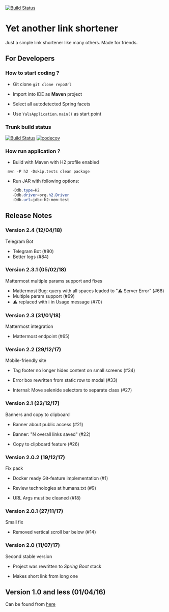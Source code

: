 [![Build Status](https://travis-ci.org/yadevee/yals.svg?branch=master)](https://travis-ci.org/yadevee/yals)

# Yet another link shortener

Just a simple link shortener like many others. Made for friends.

## For Developers
### How to start coding ?

* Git clone ``` git clone repoUrl ```

* Import into IDE as **Maven** project

* Select all autodetected Spring facets

* Use ``` YalsApplication.main() ``` as start point

### Trunk build status

[![Build Status](https://travis-ci.org/yadevee/yals.svg?branch=trunk)](https://travis-ci.org/yadevee/yals)
[![codecov](https://codecov.io/gh/yadevee/yals/branch/trunk/graph/badge.svg)](https://codecov.io/gh/yadevee/yals)

### How run application ?
* Build with Maven with H2 profile enabled

``` mvn -P h2 -Dskip.tests clean package```

* Run JAR with following options:

``` java -jar yals.jar 
   -Ddb.type=H2 
   -Ddb.driver=org.h2.Driver
   -Ddb.url=jdbc:h2:mem:test
```

## Release Notes

### Version 2.4 (12/04/18)
Telegram Bot

* Telegram Bot (#80)
* Better logs (#84)

### Version 2.3.1 (05/02/18)
Mattermost multiple params support and fixes

* Mattermost Bug: query with all spaces leaded to ":warning: Server Error" (#68)
* Multiple param support (#69)
* :warning: replaced with  :information_source: in Usage message (#70)

### Version 2.3 (31/01/18)
Mattermost integration

* Mattermost endpoint (#65)

### Version 2.2 (29/12/17)
Mobile-friendly site

* Tag footer no longer hides content on small screens (#34)

* Error box rewritten from static row to modal (#33)

* Internal: Move selenide selectors to separate class (#27)

### Version 2.1 (22/12/17)
Banners and copy to clipboard

* Banner about public access (#21)

* Banner: "N overall links saved" (#22)

* Copy to clipboard feature (#26)

### Version 2.0.2 (19/12/17)
Fix pack

* Docker ready Git-feature implementation (#1)

* Review technologies at humans.txt (#9)

* URL Args must be cleaned (#18)

### Version 2.0.1 (27/11/17)
Small fix

* Removed vertical scroll bar below (#14)

### Version 2.0 (11/07/17)
Second stable version

* Project was rewritten to _Spring Boot_ stack

* Makes short link from long one

## Version 1.0 and less (01/04/16)

Can be found from [here](https://github.com/yadevee/yals-play/blob/trunk/README.md#yet-another-link-shortener)
